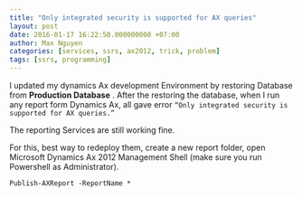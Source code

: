 ```yaml
---
title: "Only integrated security is supported for AX queries"
layout: post
date: 2016-01-17 16:22:50.000000000 +07:00
author: Max Nguyen
categories: [services, ssrs, ax2012, trick, problem]
tags: [ssrs, programming]
---
```


I updated my dynamics Ax development Environment by restoring Database from **Production Database** . After the restoring the database, when I run any report form Dynamics Ax, all gave error  `“Only integrated security is supported for AX queries.”`


The reporting Services are still working fine.


For this, best way to redeploy them, create a new report folder, open Microsoft Dynamics Ax 2012 Management Shell (make sure you run Powershell as Administrator).


`Publish-AXReport -ReportName *`
